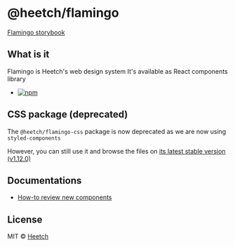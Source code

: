 # @heetch/flamingo

[Flamingo storybook](https://flamingo.heetch-eng.now.sh)

## What is it

Flamingo is Heetch's web design system
It's available as React components library

- [![npm](https://img.shields.io/npm/v/@heetch/flamingo-react.svg?label=@heetch/flamingo-react)](https://www.npmjs.com/package/@heetch/flamingo-react)

## CSS package (deprecated)

The `@heetch/flamingo-css` package is now deprecated as we are now using `styled-components`

However, you can still use it and browse the files on [its latest stable version (v1.12.0)](https://github.com/heetch/flamingo/tree/v1.12.0/packages/css)

## Documentations

- [How-to review new components](docs/how-to-review-new-components.md)

## License

MIT © [Heetch](https://github.com/heetch)
